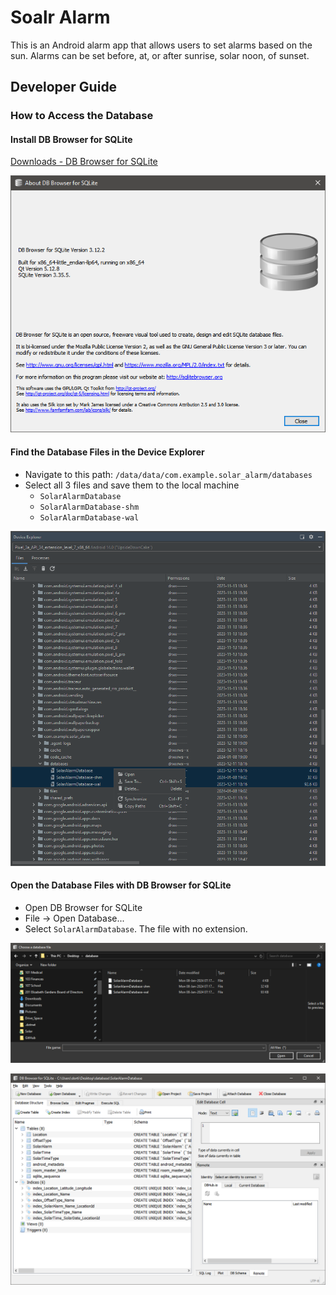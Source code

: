 # Soalr Alarm

This is an Android alarm app that allows users to set alarms based on the sun. Alarms can be set before, at, or after sunrise, solar noon, of sunset.

## Developer Guide

### How to Access the Database

#### Install DB Browser for SQLite

[Downloads - DB Browser for SQLite](https://sqlitebrowser.org/dl/)

![DB Browser for SQLite](/images/image-1.png "DB Browser for SQLite")

#### Find the Database Files in the Device Explorer

- Navigate to this path: `/data/data/com.example.solar_alarm/databases`
- Select all 3 files and save them to the local machine
  - `SolarAlarmDatabase`
  - `SolarAlarmDatabase-shm`
  - `SolarAlarmDatabase-wal`

![Device Explorer](/images/image-3.png "Device Explorer")

#### Open the Database Files with DB Browser for SQLite

- Open DB Browser for SQLite
- File -> Open Database...
- Select `SolarAlarmDatabase`. The file with no extension.

![File Selection](/images/image-4.png "File Selection")

![DB View](/images/image-5.png "DB View")

